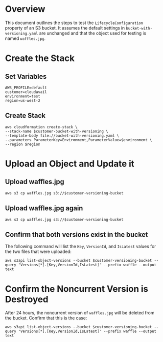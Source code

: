 # Overview

This document outlines the steps to test the `LifecycleConfiguration` property of
an S3 bucket. It assumes the default settings in `bucket-with-versioning.yaml`
are unchanged and that the object used for testing is named `waffles.jpg`.

# Create the Stack

## Set Variables

```
AWS_PROFILE=default
customer=cloudavail
environment=test
region=us-west-2
```

## Create Stack

```
aws cloudformation create-stack \
--stack-name $customer-bucket-with-versioning \
--template-body file://bucket-with-versioning.yaml \
--parameters ParameterKey=Environment,ParameterValue=$environment \
--region $region
```

# Upload an Object and Update it

## Upload waffles.jpg
```
aws s3 cp waffles.jpg s3://$customer-versioning-bucket
```

## Upload waffles.jpg again
```
aws s3 cp waffles.jpg s3://$customer-versioning-bucket
```

## Confirm that both versions exist in the bucket

The following command will list the `Key`, `VersionId`, and `IsLatest` values for the two files that were uploaded:

```
aws s3api list-object-versions --bucket $customer-versioning-bucket --query 'Versions[*].[Key,VersionId,IsLatest]' --prefix waffle --output text
```

# Confirm the Noncurrent Version is Destroyed

After 24 hours, the noncurrent version of `waffles.jpg` will be deleted from the bucket. Confirm that this is the case:

```
aws s3api list-object-versions --bucket $customer-versioning-bucket --query 'Versions[*].[Key,VersionId,IsLatest]' --prefix waffle --output text
```
